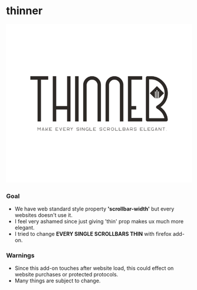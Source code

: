 # thinner
<img src="/res/slogan-social.png">

### Goal
- We have web standard style property **'scrollbar-width'** but every websites doesn't use it.
- I feel very ashamed since just giving 'thin' prop makes ux much more elegant.
- I tried to change **EVERY SINGLE SCROLLBARS THIN** with firefox add-on.

### Warnings
- Since this add-on touches after website load, this could effect on website purchases or protected protocols.
- Many things are subject to change.